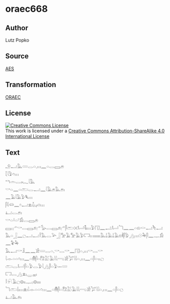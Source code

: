 # oraec668

## Author

Lutz Popko

## Source

[AES](https://github.com/simondschweitzer/aes)

## Transformation

[ORAEC](https://oraec.github.io/)

## License

<a rel="license" href="http://creativecommons.org/licenses/by-sa/4.0/"><img alt="Creative Commons License" style="border-width:0" src="https://i.creativecommons.org/l/by-sa/4.0/88x31.png" /></a><br />This work is licensed under a <a rel="license" href="http://creativecommons.org/licenses/by-sa/4.0/">Creative Commons Attribution-ShareAlike 4.0 International License</a>

## Text

𓄂𓂝𓅓𓄲𓂋𓏏𓈒𓏥𓈖𓏏𓂋𓈙𓂉<br>
𓇜𓇋𓅱𓏌𓏥<br>
𓎔𓏛𓂋𓏤𓆑𓇋𓅓<br>
𓎡𓏏𓈖𓏏𓂧𓂋𓂝𓈖𓇋𓄿𓂉𓅓𓂉𓏤<br>
𓈖𓄿𓇋𓄿𓅱𓆰𓏥<br>
𓋴𓇋𓆛𓈖𓏌𓂝𓁷𓏤𓇜𓏤𓌽𓏥<br>
𓂞𓂋𓂉𓏤<br>
𓎡𓏏𓍲𓏏𓍢𓀁𓂋𓈙𓂉<br>
𓈙𓊪𓂐𓎡𓂋𓈙𓂉𓂐𓅭𓂋𓈙𓂉𓂐𓋴𓂧𓏴𓂡𓌟𓏤𓏥𓅱𓉔𓈖𓂢𓂡𓆓𓈖𓈖𓏏𓁶𓎙𓂝𓌸𓂝𓅓𓏏𓃀𓈖𓐎𓂝𓂝𓍋𓅓𓂋𓅪𓃀𓅡𓄿𓅡𓄿𓅱𓉐𓏥𓏤𓏤𓏤𓏤𓏤𓏤𓏤𓅓𓍑𓄿𓍑𓄿𓁶𓌞𓋴𓅱𓂻𓏥𓇳𓅆𓋴𓈖𓊃𓀁𓈖𓅝𓅆<br>
𓅓𓂝𓎡𓏎𓈖𓈖𓀀𓄲𓂋𓏏𓈒𓎡𓂋𓎡𓈖𓉔𓏏𓈒𓏥𓎡𓂋𓎡<br>
𓇋𓁹𓏏𓏏𓏌𓏥𓈖𓏏𓄟𓋴𓏏𓀗𓅷𓄿𓇋𓇋𓂺𓀀𓅯𓇋𓇋𓏏𓈒𓏥𓈖𓏏𓋴𓏏𓏭𓐎<br>
𓂧𓂋𓂡𓋴𓏏𓅱𓂋𓅱𓇋𓂻𓋴𓏏𓅱𓋭𓄲<br>
𓉐𓂋𓂻𓁷𓏤𓇾𓈇𓏤<br>
𓎛𓍯𓄿𓐎𓊗𓏤𓏤𓊃𓊪𓊗𓏤𓏤𓏤𓏤<br>
𓆓𓂧𓌃𓏤𓏥𓁷𓏤𓇋𓁹𓏏𓏏𓏌𓏥𓈖𓏏𓄟𓋴𓏏𓀗𓅷𓄿𓇋𓇋𓂺𓀀𓅯𓇋𓇋𓏏𓈒𓏥𓈖𓏏𓋴𓏏𓐎<br>
𓂞𓅓𓂉𓏤<br>
